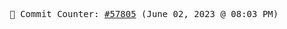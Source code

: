<p align="center">
    <samp>
        📮 Commit Counter: <a href="https://github.com/Javascript-void0/Javascript-void0/commits/main">#57805</a> (June 02, 2023 @ 08:03 PM)
    </samp>
</p>